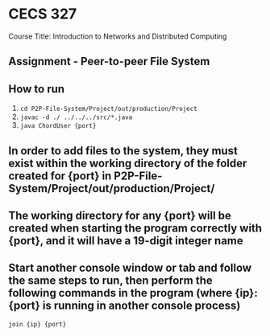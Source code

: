 # CECS 327
Course Title: Introduction to Networks and Distributed Computing

## Assignment - Peer-to-peer File System

## How to run
1) ```cd P2P-File-System/Project/out/production/Project```
2) ```javac -d ./ ../../../src/*.java```
3) ```java ChordUser {port}```

## In order to add files to the system, they must exist within the working directory of the folder created for {port} in P2P-File-System/Project/out/production/Project/
## The working directory for any {port} will be created when starting the program correctly with {port}, and it will have a 19-digit integer name

## Start another console window or tab and follow the same steps to run, then perform the following commands in the program (where {ip}:{port} is running in another console process)
```join {ip} {port}```

